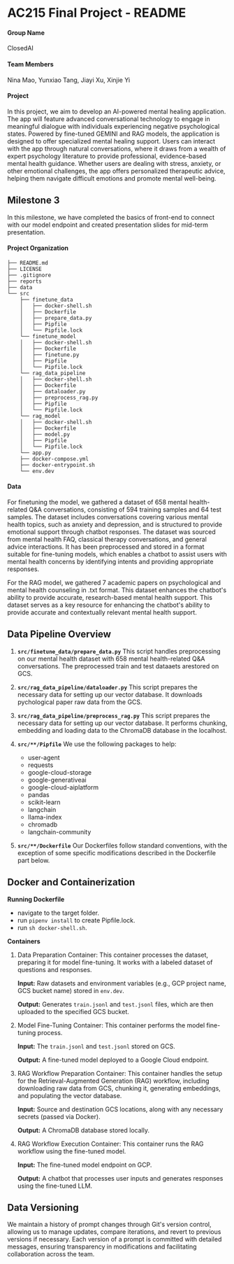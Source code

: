# AC215 Final Project - README

#### Group Name
ClosedAI

#### Team Members
Nina Mao, Yunxiao Tang, Jiayi Xu, Xinjie Yi

#### Project
In this project, we aim to develop an AI-powered mental healing application. The app will feature advanced conversational technology to engage in meaningful dialogue with individuals experiencing negative psychological states. Powered by fine-tuned GEMINI and RAG models, the application is designed to offer specialized mental healing support. Users can interact with the app through natural conversations, where it draws from a wealth of expert psychology literature to provide professional, evidence-based mental health guidance. Whether users are dealing with stress, anxiety, or other emotional challenges, the app offers personalized therapeutic advice, helping them navigate difficult emotions and promote mental well-being.

## Milestone 3

In this milestone, we have completed the basics of front-end to connect with our model endpoint and created presentation slides for mid-term presentation.  


#### Project Organization

```
├── README.md
├── LICENSE
├── .gitignore
├── reports
├── data
└── src
    ├── finetune_data
    │   ├── docker-shell.sh
    │   ├── Dockerfile
    │   ├── prepare_data.py
    │   ├── Pipfile
    │   └── Pipfile.lock
    └── finetune_model
    │   ├── docker-shell.sh
    │   ├── Dockerfile
    │   ├── finetune.py
    │   ├── Pipfile
    │   └── Pipfile.lock
    └── rag_data_pipeline
    │   ├── docker-shell.sh
    │   ├── Dockerfile
    │   ├── dataloader.py
    │   ├── preprocess_rag.py
    │   ├── Pipfile
    │   └── Pipfile.lock
    └── rag_model
    │   ├── docker-shell.sh
    │   ├── Dockerfile
    │   ├── model.py  
    │   ├── Pipfile
    │   └── Pipfile.lock
    └── app.py
    ├── docker-compose.yml
    ├── docker-entrypoint.sh
    └── env.dev
```

#### Data

For finetuning the model, we gathered a dataset of 658 mental health-related Q&A conversations, consisting of 594 training samples and 64 test samples. The dataset includes conversations covering various mental health topics, such as anxiety and depression, and is structured to provide emotional support through chatbot responses. The dataset was sourced from mental health FAQ, classical therapy conversations, and general advice interactions. It has been preprocessed and stored in a format suitable for fine-tuning models, which enables a chatbot to assist users with mental health concerns by identifying intents and providing appropriate responses.

For the RAG model, we gathered 7 academic papers on psychological and mental health counseling in .txt format. This dataset enhances the chatbot's ability to provide accurate, research-based mental health support. This dataset serves as a key resource for enhancing the chatbot's ability to provide accurate and contextually relevant mental health support.
   
## Data Pipeline Overview

1. **`src/finetune_data/prepare_data.py`**
   This script handles preprocessing on our mental health dataset with 658 mental health-related Q&A conversations. The preprocessed train and test dataaets arestored on GCS.

2. **`src/rag_data_pipeline/dataloader.py`**
   This script prepares the necessary data for setting up our vector database. It downloads pychological paper raw data from the GCS.

3. **`src/rag_data_pipeline/preprocess_rag.py`**
   This script prepares the necessary data for setting up our vector database. It performs chunking, embedding and loading data to the ChromaDB database in the localhost.

4. **`src/**/Pipfile`**
   We use the following packages to help:
   - user-agent
   - requests
   - google-cloud-storage
   - google-generativeai
   - google-cloud-aiplatform
   - pandas
   - scikit-learn
   - langchain
   - llama-index
   - chromadb
   - langchain-community

5. **`src/**/Dockerfile`**
   Our Dockerfiles follow standard conventions, with the exception of some specific modifications described in the Dockerfile part below.

## Docker and Containerization

**Running Dockerfile**
- navigate to the target folder.
- run `pipenv install` to create Pipfile.lock.
- run `sh docker-shell.sh`.

**Containers**
1. Data Preparation Container: This container processes the dataset, preparing it for model fine-tuning. It works with a labeled dataset of questions and responses.

	**Input:** Raw datasets and environment variables (e.g., GCP project name, GCS bucket name) stored in `env.dev`.

	**Output:** Generates `train.jsonl` and `test.jsonl` files, which are then uploaded to the specified GCS bucket.

2. Model Fine-Tuning Container: This container performs the model fine-tuning process.

	**Input:** The `train.jsonl` and `test.jsonl` stored on GCS.

	**Output:** A fine-tuned model deployed to a Google Cloud endpoint.

3. RAG Workflow Preparation Container: This container handles the setup for the Retrieval-Augmented Generation (RAG) workflow, including downloading raw data from GCS, chunking it, generating embeddings, and populating the vector database.

	**Input:** Source and destination GCS locations, along with any necessary secrets (passed via Docker).

	**Output:** A ChromaDB database stored locally.

4. RAG Workflow Execution Container: This container runs the RAG workflow using the fine-tuned model.

	**Input:** The fine-tuned model endpoint on GCP.

	**Output:** A chatbot that processes user inputs and generates responses using the fine-tuned LLM.


## Data Versioning 


We maintain a history of prompt changes through Git's version control, allowing us to manage updates, compare iterations, and revert to previous versions if necessary. Each version of a prompt is committed with detailed messages, ensuring transparency in modifications and facilitating collaboration across the team. 
